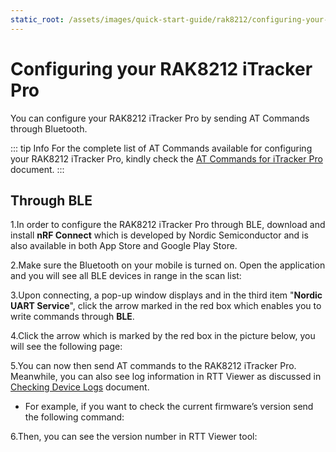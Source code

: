 ```yaml
---
static_root: /assets/images/quick-start-guide/rak8212/configuring-your-rak8212
---
```


# Configuring your RAK8212 iTracker Pro

You can configure your RAK8212 iTracker Pro by sending AT Commands through Bluetooth.

::: tip Info
For the complete list of AT Commands available for configuring your RAK8212 iTracker Pro, kindly check the [AT Commands for iTracker Pro](at-commands-for-rak8212) document.
:::

## Through BLE

1.In order to configure the RAK8212 iTracker Pro through BLE, download and install **nRF Connect** which is developed by Nordic Semiconductor and is also available in both App Store and Google Play Store.

<rk-img
  :src="`${$frontmatter.static_root}/cp0at8rhrvymleq7yuqv.jpg`"
  width="100%"
  figure-number="1"
  caption="nRF Connect App in Android and IOS"
/>

2.Make sure the Bluetooth on your mobile is turned on. Open the application and you will see all BLE devices in range in the scan list:

<rk-img
  :src="`${$frontmatter.static_root}/nub2thufpqgy6jyuxou1.jpg`"
  width="50%"
  figure-number="2"
  caption="nRF Master Control Panel (BLE) device connecting"
/>

3.Upon connecting, a pop-up window displays and in the third item "**Nordic UART Service**", click the arrow marked in the red box which enables you to write commands through **BLE**.

<rk-img
  :src="`${$frontmatter.static_root}/piminlwoxlxa2lcyzjpx.jpg`"
  width="100%"
  figure-number="3"
  caption="AT+command sending throught BLE"
/>

4.Click the arrow which is marked by the red box in the picture below, you will see the following page:

<rk-img
  :src="`${$frontmatter.static_root}/xfvjlkpzlwvftkgsoaku.jpg`"
  width="50%"
  figure-number="4"
  caption="Nordic UART Service RX Characteristics"
/>

5.You can now then send AT commands to the RAK8212 iTracker Pro. Meanwhile, you can also see log information in RTT Viewer as discussed in [Checking Device Logs](checking-device-logs) document.

- For example, if you want to check the current firmware’s version send the following command:

<rk-img
  :src="`${$frontmatter.static_root}/pygfdyws2p5zb5zsrtva.jpg`"
  width="100%"
  figure-number="5"
  caption="AT+command for RAK8212 Firmware Version"
/>

6.Then, you can see the version number in RTT Viewer tool:

<rk-img
  :src="`${$frontmatter.static_root}/ckpxkecc1jucumdjglfm.png`"
  width="100%"
  figure-number="6"
  caption="RAK8212 Firmware Version in RTT Viewer Tool"
/>
